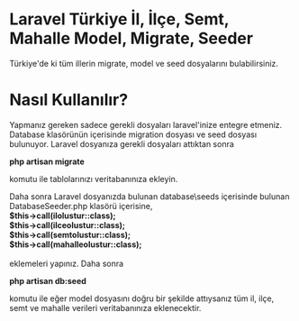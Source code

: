 # Laravel Türkiye İl, İlçe, Semt, Mahalle Model, Migrate, Seeder
Türkiye'de ki tüm illerin migrate, model ve seed dosyalarını bulabilirsiniz.

<h1>Nasıl Kullanılır?</h1>
Yapmanız gereken sadece gerekli dosyaları laravel'inize entegre etmeniz. Database klasörünün içerisinde migration dosyası ve seed dosyası bulunuyor. 
Laravel dosyanıza gerekli dosyaları attıktan sonra

<b>php artisan migrate</b>

komutu ile tablolarınızı veritabanınıza ekleyin.

Daha sonra Laravel dosyanızda bulunan database\seeds içerisinde bulunan DatabaseSeeder.php klasörü içerisine,
<br>
<b>
$this->call(ilolustur::class); <br>
$this->call(ilceolustur::class); <br>
$this->call(semtolustur::class); <br>
$this->call(mahalleolustur::class); <br>
</b>
<br>
eklemeleri yapınız. Daha sonra

<b>php artisan db:seed</b>

komutu ile eğer model dosyasını doğru bir şekilde attıysanız tüm il, ilçe, semt ve mahalle verileri veritabanınıza eklenecektir.